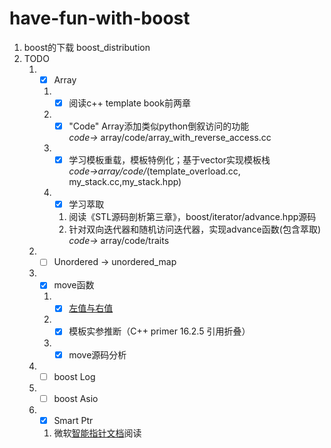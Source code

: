 # have-fun-with-boost
1. boost的下载 boost_distribution
2. TODO
   1. - [x] Array  
      1. - [x] 阅读c++ template book前两章
      2. - [x] "Code" Array添加类似python倒叙访问的功能  
         *code->* array/code/array_with_reverse_access.cc
      3. - [x] 学习模板重载，模板特例化；基于vector实现模板栈  
         *code->array/code/*(template_overload.cc, my_stack.cc,my_stack.hpp)
      4. - [x] 学习萃取
         1. 阅读《STL源码剖析第三章》，boost/iterator/advance.hpp源码
         2. 针对双向迭代器和随机访问迭代器，实现advance函数(包含萃取)  
            *code->* array/code/traits
   2. - [ ] Unordered -> unordered_map
   3. - [x] move函数
      1. - [x] [左值与右值](https://www.artima.com/articles/a-brief-introduction-to-rvalue-references)
      2. - [x] 模板实参推断（C++ primer 16.2.5 引用折叠）
      3. - [x] move源码分析
   4. - [ ] boost Log
   5. - [ ] boost Asio
   6. - [x] Smart Ptr
      1. 微软[智能指针文档](https://docs.microsoft.com/en-us/cpp/cpp/smart-pointers-modern-cpp?view=msvc-170)阅读